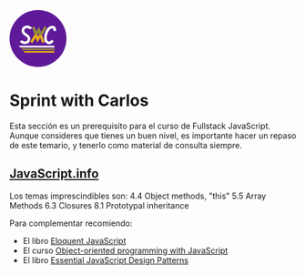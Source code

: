

<img src="../img/swc.jpg" alt="SWC"
	title="SWC" width="100" height="100" style="border-radius: 50%" />

# Sprint with Carlos
Esta sección es un prerequisito para el curso de Fullstack JavaScript. Aunque consideres que tienes un buen nivel, es importante hacer un repaso de este temario, y tenerlo como material de consulta siempre. 
## [JavaScript.info]()

Los temas imprescindibles son: 
4.4 Object methods, "this"
5.5 Array Methods
6.3 Closures
8.1 Prototypal inheritance

Para complementar recomiendo:
* El libro [Eloquent JavaScript](https://eloquentjavascript.net/)
* El curso [Object-oriented programming with JavaScript](https://classroom.udacity.com/courses/ud711)
* El libro [Essential JavaScript Design Patterns](https://addyosmani.com/resources/essentialjsdesignpatterns/book/)
